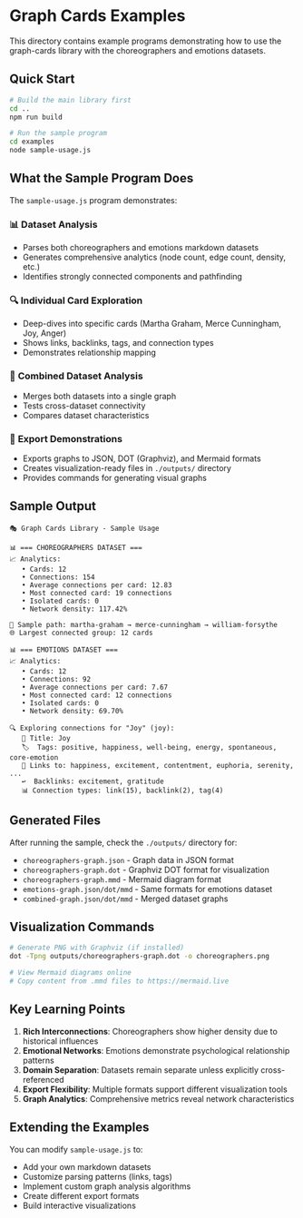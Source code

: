 # Graph Cards Examples

This directory contains example programs demonstrating how to use the graph-cards library with the choreographers and emotions datasets.

## Quick Start

```bash
# Build the main library first
cd ..
npm run build

# Run the sample program
cd examples
node sample-usage.js
```

## What the Sample Program Does

The `sample-usage.js` program demonstrates:

### 📊 **Dataset Analysis**
- Parses both choreographers and emotions markdown datasets
- Generates comprehensive analytics (node count, edge count, density, etc.)
- Identifies strongly connected components and pathfinding

### 🔍 **Individual Card Exploration**
- Deep-dives into specific cards (Martha Graham, Merce Cunningham, Joy, Anger)
- Shows links, backlinks, tags, and connection types
- Demonstrates relationship mapping

### 🤝 **Combined Dataset Analysis**
- Merges both datasets into a single graph
- Tests cross-dataset connectivity
- Compares dataset characteristics

### 💾 **Export Demonstrations**
- Exports graphs to JSON, DOT (Graphviz), and Mermaid formats
- Creates visualization-ready files in `./outputs/` directory
- Provides commands for generating visual graphs

## Sample Output

```
🎭 Graph Cards Library - Sample Usage

📊 === CHOREOGRAPHERS DATASET ===
📈 Analytics:
   • Cards: 12
   • Connections: 154
   • Average connections per card: 12.83
   • Most connected card: 19 connections
   • Isolated cards: 0
   • Network density: 117.42%

🔗 Sample path: martha-graham → merce-cunningham → william-forsythe
🌐 Largest connected group: 12 cards

📊 === EMOTIONS DATASET ===
📈 Analytics:
   • Cards: 12
   • Connections: 92
   • Average connections per card: 7.67
   • Most connected card: 12 connections
   • Isolated cards: 0
   • Network density: 69.70%

🔍 Exploring connections for "Joy" (joy):
   📝 Title: Joy
   🏷️  Tags: positive, happiness, well-being, energy, spontaneous, core-emotion
   🔗 Links to: happiness, excitement, contentment, euphoria, serenity, ...
   ↩️  Backlinks: excitement, gratitude
   📊 Connection types: link(15), backlink(2), tag(4)
```

## Generated Files

After running the sample, check the `./outputs/` directory for:

- `choreographers-graph.json` - Graph data in JSON format
- `choreographers-graph.dot` - Graphviz DOT format for visualization
- `choreographers-graph.mmd` - Mermaid diagram format
- `emotions-graph.json/dot/mmd` - Same formats for emotions dataset
- `combined-graph.json/dot/mmd` - Merged dataset graphs

## Visualization Commands

```bash
# Generate PNG with Graphviz (if installed)
dot -Tpng outputs/choreographers-graph.dot -o choreographers.png

# View Mermaid diagrams online
# Copy content from .mmd files to https://mermaid.live
```

## Key Learning Points

1. **Rich Interconnections**: Choreographers show higher density due to historical influences
2. **Emotional Networks**: Emotions demonstrate psychological relationship patterns  
3. **Domain Separation**: Datasets remain separate unless explicitly cross-referenced
4. **Export Flexibility**: Multiple formats support different visualization tools
5. **Graph Analytics**: Comprehensive metrics reveal network characteristics

## Extending the Examples

You can modify `sample-usage.js` to:
- Add your own markdown datasets
- Customize parsing patterns (links, tags)
- Implement custom graph analysis algorithms
- Create different export formats
- Build interactive visualizations